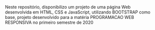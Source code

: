 Neste repositório, disponibilizo um projeto de uma página Web desenvolvida em HTML, CSS e JavaScript, utilizando BOOTSTRAP como base, projeto desenvolvido para a matéria PROGRAMACAO WEB RESPONSIVA no primeiro semestre de 2020 
